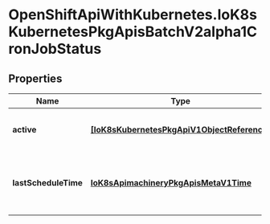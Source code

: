 # OpenShiftApiWithKubernetes.IoK8sKubernetesPkgApisBatchV2alpha1CronJobStatus

## Properties
Name | Type | Description | Notes
------------ | ------------- | ------------- | -------------
**active** | [**[IoK8sKubernetesPkgApiV1ObjectReference]**](IoK8sKubernetesPkgApiV1ObjectReference.md) | Active holds pointers to currently running jobs. | [optional] 
**lastScheduleTime** | [**IoK8sApimachineryPkgApisMetaV1Time**](IoK8sApimachineryPkgApisMetaV1Time.md) | LastScheduleTime keeps information of when was the last time the job was successfully scheduled. | [optional] 


